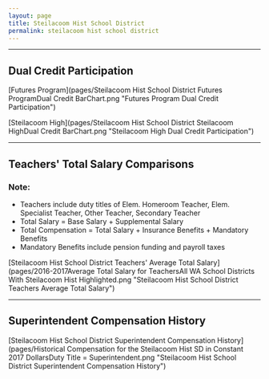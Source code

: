 ```yaml
---
layout: page
title: Steilacoom Hist School District
permalink: steilacoom hist school district
---
```




___

## Dual Credit Participation

[Futures Program](pages/Steilacoom Hist School District Futures ProgramDual Credit BarChart.png "Futures Program Dual Credit Participation")

[Steilacoom High](pages/Steilacoom Hist School District Steilacoom HighDual Credit BarChart.png "Steilacoom High Dual Credit Participation")


___

## Teachers' Total Salary Comparisons
### Note:
- Teachers include duty titles of Elem. Homeroom Teacher, Elem. Specialist Teacher, Other Teacher, Secondary Teacher
- Total Salary = Base Salary + Supplemental Salary
- Total Compensation = Total Salary + Insurance Benefits + Mandatory Benefits
- Mandatory Benefits include pension funding and payroll taxes

[Steilacoom Hist School District Teachers' Average Total Salary](pages/2016-2017Average Total Salary for TeachersAll WA School Districts With Steilacoom Hist Highlighted.png "Steilacoom Hist School District Teachers Average Total Salary")


___

## Superintendent Compensation History

[Steilacoom Hist School District Superintendent Compensation History](pages/Historical Compensation for the Steilacoom Hist SD in Constant 2017 DollarsDuty Title = Superintendent.png "Steilacoom Hist School District Superintendent Compensation History")

